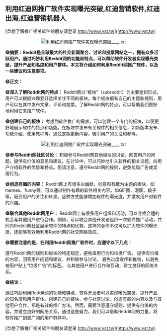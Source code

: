 ## **利用红迪网推广软件实现曝光突破,红迪营销软件,红迪出海,红迪营销机器人**

[😍想了解推广相关软件的朋友请登录 http://www.vst.tw](http://www.vst.tw)

 <center><img src="https://vst.tw/MP4/tuiguang/png/4.png" alt="利用红迪网推广软件实现曝光突破____.txt"></center>

**😄摘要：Reddit是全球最大的社交新闻聚合、讨论和投票网站之一，拥有众多活跃用户。通过巧妙利用Reddit网的功能和特点，可以帮助软件开发者实现曝光突破，提升产品知名度和用户群体。本文将介绍如何利用Reddit网推广软件，以及一些建议和注意事项。**

**😄正文：**

**😄深入了解Reddit网的特点：**
Reddit网以“板块”（subreddit）为主要组织形式，用户可以根据兴趣爱好选择关注不同的板块。每个板块都有自己的主题和规则，用户可以在其中发布文章、评论和投票。了解Reddit网的特点，可以帮助我们更好地利用它来推广软件。

**😄创建自己的板块：**
考虑到软件推广的需求，可以创建一个专门的板块，以便更好地展示软件的特点和功能。在板块中发布有关软件的相关信息，如新版本发布、功能介绍、使用教程等。通过定期更新内容，吸引用户的关注和参与。

 <center><img src="https://vst.tw/MP4/tuiguang/png/5.png" alt="利用红迪网推广软件实现曝光突破____.txt"></center>

**😄参与Reddit网社区讨论：**
积极参与Reddit网其他板块的讨论，回答用户的问题，提供有价值的意见和建议。在讨论中，可以巧妙地引入软件的相关话题，向用户介绍软件的优势和特点。但请注意，遵守Reddit网的规则，避免垃圾广告或滥用行为。

**😄创造有趣的内容：**
Reddit网上有很多以幽默、创意和有趣为主题的板块，如memes、funny等。可以通过制作有趣的软件相关内容，如GIF图、漫画、段子等，吸引用户的关注和转发。这种方式能够增加软件的曝光度，并激发用户对软件的兴趣。

**😄联合其他Reddit网用户：**
Reddit网上有很多用户组织和活动，可以寻找合适的机会与其他用户进行合作。例如，可以联合其他开发者组织一次软件推广活动，共同向Reddit网社区展示软件的特点和优势。这样的合作不仅可以扩大软件的曝光度，还能够有效地利用Reddit网的社交网络效应。

**😄需要注意的是，在利用Reddit网推广软件时，应遵守以下几点：**

遵守Reddit网的规则和板块的特定规定，避免滥用行为和垃圾广告。
提供有价值的内容，回答用户问题和建议，并积极参与讨论。
避免过度宣传和推销，以避免被用户贴上“垃圾广告”的标签。
与其他用户进行合作和互动，建立良好的网络关系。

**😄结论：**

通过巧妙利用Reddit网的功能和特点，软件开发者可以实现曝光突破，提升产品的知名度和用户群体。创建自己的板块、参与社区讨论、创造有趣的内容以及与其他用户合作，都是有效的推广方法。然而，需要注意遵守规则、提供有价值的内容，并建立良好的网络关系。通过这些努力，我们可以借助Reddit网的力量，将软件推广到更广阔的用户群体中。

[😍想了解推广相关软件的朋友请登录 http://www.vst.tw](http://www.vst.tw)




